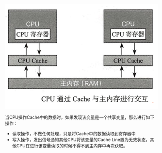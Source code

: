 ![1](../../../../resources/1.png "1")
  
当CPU操作Cache中的数据时，如果发现该变量是一个共享变量，那么进行如下操作：
* 读取操作，不做任何处理，只是将Cache中的数据读取到寄存器中
* 写入操作，发出信号通知其他CPU将该变量的Cache Line置为无效状态，其他CPU在进行该变量读取的时候不得不到主内存中再次获取。